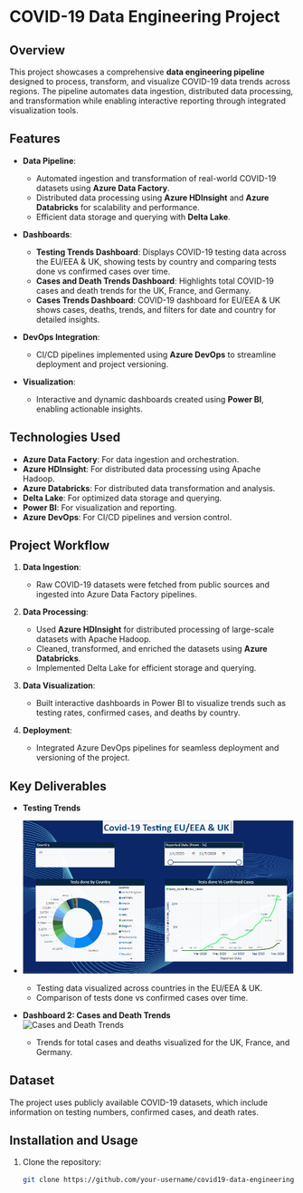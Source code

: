 # COVID-19 Data Engineering Project  

## Overview  
This project showcases a comprehensive **data engineering pipeline** designed to process, transform, and visualize COVID-19 data trends across regions. The pipeline automates data ingestion, distributed data processing, and transformation while enabling interactive reporting through integrated visualization tools.

## Features  
- **Data Pipeline**:  
  - Automated ingestion and transformation of real-world COVID-19 datasets using **Azure Data Factory**.  
  - Distributed data processing using **Azure HDInsight** and **Azure Databricks** for scalability and performance.  
  - Efficient data storage and querying with **Delta Lake**.  

- **Dashboards**:  
  - **Testing Trends Dashboard**: Displays COVID-19 testing data across the EU/EEA & UK, showing tests by country and comparing tests done vs confirmed cases over time.  
  - **Cases and Death Trends Dashboard**: Highlights total COVID-19 cases and death trends for the UK, France, and Germany.
  - **Cases Trends Dashboard**: COVID-19 dashboard for EU/EEA & UK shows cases, deaths, trends, and filters for date and country for detailed insights.

- **DevOps Integration**:  
  - CI/CD pipelines implemented using **Azure DevOps** to streamline deployment and project versioning.  

- **Visualization**:  
  - Interactive and dynamic dashboards created using **Power BI**, enabling actionable insights.  

## Technologies Used  
- **Azure Data Factory**: For data ingestion and orchestration.  
- **Azure HDInsight**: For distributed data processing using Apache Hadoop.  
- **Azure Databricks**: For distributed data transformation and analysis.  
- **Delta Lake**: For optimized data storage and querying.  
- **Power BI**: For visualization and reporting.  
- **Azure DevOps**: For CI/CD pipelines and version control.  

## Project Workflow  
1. **Data Ingestion**:  
   - Raw COVID-19 datasets were fetched from public sources and ingested into Azure Data Factory pipelines.  

2. **Data Processing**:  
   - Used **Azure HDInsight** for distributed processing of large-scale datasets with Apache Hadoop.  
   - Cleaned, transformed, and enriched the datasets using **Azure Databricks**.  
   - Implemented Delta Lake for efficient storage and querying.  

3. **Data Visualization**:  
   - Built interactive dashboards in Power BI to visualize trends such as testing rates, confirmed cases, and deaths by country.  

4. **Deployment**:  
   - Integrated Azure DevOps pipelines for seamless deployment and versioning of the project.  

## Key Deliverables  
- **Testing Trends**
- 
  ![Testing Trends](https://github.com/DarshanNarola/Covid19/blob/2cb16c332bb392010d254201fa088830c33362dc/Testing.png)  
  - Testing data visualized across countries in the EU/EEA & UK.  
  - Comparison of tests done vs confirmed cases over time.  

- **Dashboard 2: Cases and Death Trends**  
  ![Cases and Death Trends](path/to/Trends-Country.png)  
  - Trends for total cases and deaths visualized for the UK, France, and Germany.  

## Dataset  
The project uses publicly available COVID-19 datasets, which include information on testing numbers, confirmed cases, and death rates.  

## Installation and Usage  
1. Clone the repository:  
   ```bash
   git clone https://github.com/your-username/covid19-data-engineering.git

